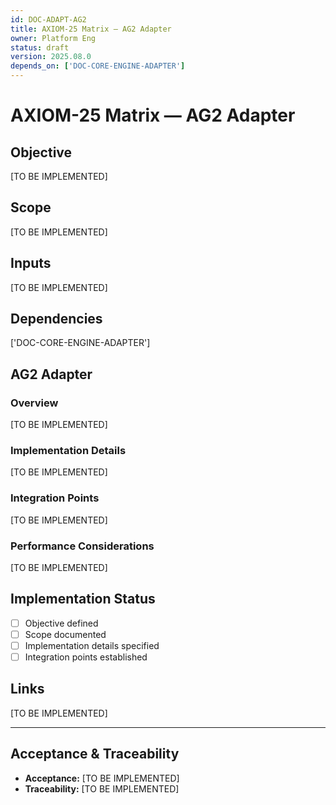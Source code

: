 ```yaml
---
id: DOC-ADAPT-AG2
title: AXIOM-25 Matrix — AG2 Adapter
owner: Platform Eng
status: draft
version: 2025.08.0
depends_on: ['DOC-CORE-ENGINE-ADAPTER']
---
```


# AXIOM-25 Matrix — AG2 Adapter

## Objective
[TO BE IMPLEMENTED]

## Scope
[TO BE IMPLEMENTED]

## Inputs
[TO BE IMPLEMENTED]

## Dependencies
['DOC-CORE-ENGINE-ADAPTER']

## AG2 Adapter

### Overview
[TO BE IMPLEMENTED]

### Implementation Details
[TO BE IMPLEMENTED]

### Integration Points
[TO BE IMPLEMENTED]

### Performance Considerations
[TO BE IMPLEMENTED]

## Implementation Status
- [ ] Objective defined
- [ ] Scope documented
- [ ] Implementation details specified
- [ ] Integration points established

## Links
[TO BE IMPLEMENTED]

---

## Acceptance & Traceability
- **Acceptance:** [TO BE IMPLEMENTED]
- **Traceability:** [TO BE IMPLEMENTED]
